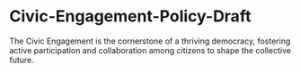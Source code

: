 # Civic-Engagement-Policy-Draft
The Civic Engagement is the cornerstone of a thriving democracy, fostering active participation and collaboration among citizens to shape the collective future.
